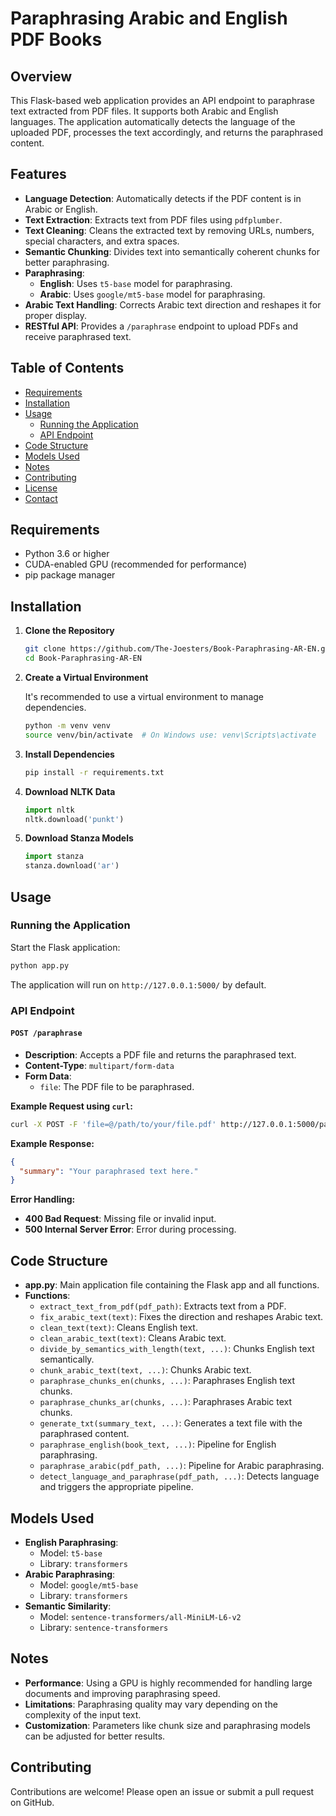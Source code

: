 # Paraphrasing Arabic and English PDF Books

## Overview

This Flask-based web application provides an API endpoint to paraphrase text extracted from PDF files. It supports both Arabic and English languages. The application automatically detects the language of the uploaded PDF, processes the text accordingly, and returns the paraphrased content.

## Features

- **Language Detection**: Automatically detects if the PDF content is in Arabic or English.
- **Text Extraction**: Extracts text from PDF files using `pdfplumber`.
- **Text Cleaning**: Cleans the extracted text by removing URLs, numbers, special characters, and extra spaces.
- **Semantic Chunking**: Divides text into semantically coherent chunks for better paraphrasing.
- **Paraphrasing**:
  - **English**: Uses `t5-base` model for paraphrasing.
  - **Arabic**: Uses `google/mt5-base` model for paraphrasing.
- **Arabic Text Handling**: Corrects Arabic text direction and reshapes it for proper display.
- **RESTful API**: Provides a `/paraphrase` endpoint to upload PDFs and receive paraphrased text.

## Table of Contents

- [Requirements](#requirements)
- [Installation](#installation)
- [Usage](#usage)
  - [Running the Application](#running-the-application)
  - [API Endpoint](#api-endpoint)
- [Code Structure](#code-structure)
- [Models Used](#models-used)
- [Notes](#notes)
- [Contributing](#contributing)
- [License](#license)
- [Contact](#contact)

## Requirements

- Python 3.6 or higher
- CUDA-enabled GPU (recommended for performance)
- pip package manager

## Installation

1. **Clone the Repository**

   ```bash
   git clone https://github.com/The-Joesters/Book-Paraphrasing-AR-EN.git
   cd Book-Paraphrasing-AR-EN
   ```

2. **Create a Virtual Environment**

   It's recommended to use a virtual environment to manage dependencies.

   ```bash
   python -m venv venv
   source venv/bin/activate  # On Windows use: venv\Scripts\activate
   ```

3. **Install Dependencies**

   ```bash
   pip install -r requirements.txt
   ```

4. **Download NLTK Data**

   ```python
   import nltk
   nltk.download('punkt')
   ```

5. **Download Stanza Models**

   ```python
   import stanza
   stanza.download('ar')
   ```

## Usage

### Running the Application

Start the Flask application:

```bash
python app.py
```

The application will run on `http://127.0.0.1:5000/` by default.

### API Endpoint

#### `POST /paraphrase`

- **Description**: Accepts a PDF file and returns the paraphrased text.
- **Content-Type**: `multipart/form-data`
- **Form Data**:
  - `file`: The PDF file to be paraphrased.

**Example Request using `curl`:**

```bash
curl -X POST -F 'file=@/path/to/your/file.pdf' http://127.0.0.1:5000/paraphrase
```

**Example Response:**

```json
{
  "summary": "Your paraphrased text here."
}
```

**Error Handling:**

- **400 Bad Request**: Missing file or invalid input.
- **500 Internal Server Error**: Error during processing.

## Code Structure

- **app.py**: Main application file containing the Flask app and all functions.
- **Functions**:
  - `extract_text_from_pdf(pdf_path)`: Extracts text from a PDF.
  - `fix_arabic_text(text)`: Fixes the direction and reshapes Arabic text.
  - `clean_text(text)`: Cleans English text.
  - `clean_arabic_text(text)`: Cleans Arabic text.
  - `divide_by_semantics_with_length(text, ...)`: Chunks English text semantically.
  - `chunk_arabic_text(text, ...)`: Chunks Arabic text.
  - `paraphrase_chunks_en(chunks, ...)`: Paraphrases English text chunks.
  - `paraphrase_chunks_ar(chunks, ...)`: Paraphrases Arabic text chunks.
  - `generate_txt(summary_text, ...)`: Generates a text file with the paraphrased content.
  - `paraphrase_english(book_text, ...)`: Pipeline for English paraphrasing.
  - `paraphrase_arabic(pdf_path, ...)`: Pipeline for Arabic paraphrasing.
  - `detect_language_and_paraphrase(pdf_path, ...)`: Detects language and triggers the appropriate pipeline.

## Models Used

- **English Paraphrasing**:
  - Model: `t5-base`
  - Library: `transformers`
- **Arabic Paraphrasing**:
  - Model: `google/mt5-base`
  - Library: `transformers`
- **Semantic Similarity**:
  - Model: `sentence-transformers/all-MiniLM-L6-v2`
  - Library: `sentence-transformers`

## Notes

- **Performance**: Using a GPU is highly recommended for handling large documents and improving paraphrasing speed.
- **Limitations**: Paraphrasing quality may vary depending on the complexity of the input text.
- **Customization**: Parameters like chunk size and paraphrasing models can be adjusted for better results.

## Contributing

Contributions are welcome! Please open an issue or submit a pull request on GitHub.

